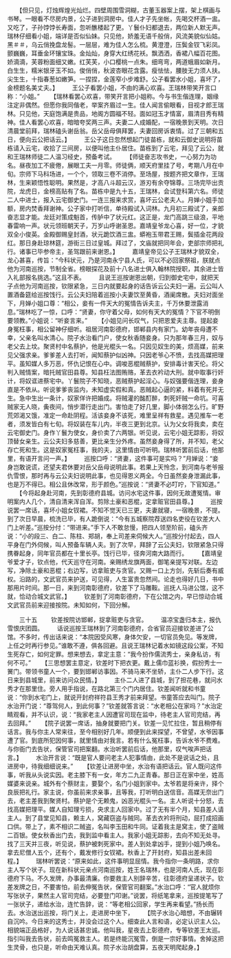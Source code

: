 <!-- { "loadSidebar": true } -->
　　【但只见，灯烛辉煌光灿烂。四壁周围雪洞糊，古董玉器案上摆，架上棋画与书琴。一眼看不尽房内景，公子进到洞房中。佳人才子先坐帐，先喝交杯酒一盅。又吃了，子孙饽饽长寿面，忽听醮楼起了更。丫鬟仆妇都退去，两位新人默无声。瑞林仔细看小姐，端详是否似仙妹。只见他，娇羞无语千般俏，风流美貌似仙姑。黑＃＃，乌云俏挽盘龙髻。一层层，难为佳人怎么梳。黄澄澄，压鬓金钗飞彩凤。颤巍巍，耳垂金环镶宝珠。金灿灿，身穿大红绣花袄。飘洒洒，香裙八幅百花图。娇滴滴，芙蓉粉面细又嫩。红芙芙，小口樱桃一点朱。细弯弯，两道蛾眉如新月。白生生，糯米银牙玉不如。俊俏俏，秋波杏眼花含露。瘦怯怯，腰肢无力须人扶。尖生生，十指春葱如嫩笋。一捏捏，金莲窄小步难舒。公子看罢水小姐，喜坏了，金榜题名美丈夫。】
　　王公子看罢小姐，不由的满心欢喜。王瑞林带笑开言口称：“小姐。”
　　【瑞林看罢心欢喜，带笑开言把小姐称。今与书生偕连理，姻缘注定非偶然。但愿你我同偕老，举案齐眉过一生。佳人闻言偷眼看，目视才郎王瑞林。只见他，天庭饱满是贵品，地阁方圆福不轻。面如冠玉才情富，眉清目秀有精神。佳人看罢心欢喜，暗暗夸奖两三声。夫妻二人成婚配，一宿晚景到天明。次日清晨堂前拜，瑞林磕头谢岳翁。岳父岳母俱拜罢，夫妻回房诉衷情。过了三朝和五日，便向云公把话云。】
　　王公子这日忽然想起门徒苗栋，就和云御史说明将苗栋请入云宅，收拾了三间房，以便叫他主仆居住。苗栋到了云宅，拜见了云公，就和王瑞林师徒二人温习经史，预备考试。
　　【师徒奋志攻书史，一心努力为功名。昼夜加工不疲倦，展眼工夫一月零。师徒俩，顺天府里挂了号，考期八月在中旬。宗师下马科场进，一个个，领取三卷不消停。至场屋，按题齐把文章作，王瑞林，生来颖悟性聪明。果然是，才高八斗超云汉，游刃有余夺锦尊。三场完毕出贡院，龙虎日，金榜高贴有了名。苗栋中是九十五，王瑞林，会试登科第六名。师徒二人中进士，报入云宅御史门。一连三报来求赏，喜坏云公老夫人。月婵小姐手加额，房内焚香拜谢神。公子家中打听信，单待殿试入词林。九月初三殿试了，亲郎奋志显才能。龙廷对策成魁首，传胪中了状元红。这正是，龙门高跳三级浪，平地春雷响一声。状元领班朝天子，万岁山呼谢圣恩。嘉靖皇爷龙心喜，好一位，才貌双全小俊英。金殿御赐皇封酒，状元跪饮酒三盅。蟒袍玉带君王赐，鬓插金花两段红。那日身赴琼林筵，游街三日过皇城。拜过了，文庙就把同年会，吏部宗师把礼行。诸事已毕参帝主，圣驾跟前来谢恩。】
　　嘉靖皇帝见公子王瑞林才貌双全，龙心甚喜，传旨：“今科状元，乃是河南永宁县人氏，可以不必回家祭祖，朕就点他为河南巡按，节制全省。榜眼探花及前十八名进士俱入翰林院授职，其余进士皆入礼部报名挑选。”这且不表。
　　且说王巡按谢恩出朝，归到御史宅中，就把天子点他为河南巡按，钦限紧急，三日内就要起身的话告诉云公夫妇一遍。云公叫人置酒备筵给巡按饯行。云公夫妇陪着巡按小夫妻饮至黄昏，酒阑席散。夫妇对面坐下，月婵小姐口尊：“相公，妾有一件天大的冤情告诉夫主，千万休要泄露消息。”瑞林吃了一惊，口呼：“贤妻，你守着父母，如何有天大的冤情？下官不明倒要领教。”小姐说：“听妾言来。”
　　【小姐见问长叹气，只把恩爱夫主尊。提起妾身冤枉事，相公留神仔细听。祖居河南彰德府，邯郸县内有家门。幼年丧母遭不幸，父亲名叫水清心。院子水治看门户，使女秋香随妾身。只为那年春三月，奴与老父去上坟。聚贤村中名蔡护，他是光棍头一名。只因见奴生的美，烦高媒，前来见父强求亲。爹爹差人去打听，闻知蔡护似凶神。只因老爷心不愤，去找高媒把理平。虽知媒人多万恶，怀仇记恨在心中。调唆恶棍贼蔡护，安排毒计害天伦。将父判入贼情案，暗托贼官田县尊。知县枉法图贿赂，革去衣衿动大刑。就中取事行奸计，将奴诓进蔡宅中。丫鬟院子不知晓，恶贼蔡护起淫心。与奴强要偕连理，妾身直是不依从。听说爹爹丧监内，未知虚实假和真。恶贼起心逼的紧，料着有死并无生。急中生出一条计，奴家佯许把婚成。将贼灌的酩酊醉，刺死奸贼一命坑。可喜贼家无人晓，夤夜间，悄步潜行走出门。害怕走了好几里，脚小体弱怎么行。旷野荒郊渴又饿，准定一命赴阴程。活该妾身不该死，难里呈祥有救星。遇见推车一老者，须发皆白有七旬。将奴装在车儿内，半夜三更到北京。认为父女将我卖，卖在云宅御史门。身作丫鬟为使女，身价卖了六两银。听见说，云宅小姐无踪影，将奴顶替女亲生。云公夫妇多慈善，更比亲生分外疼。虽然妾身得了所，并不知，老父存亡死和生。这是奴家冤枉事，我的夫，这里情由可听明。瑞林听罢前后话，他那里，有语开言问一声。】
　　巡按口呼：“贤妻，这件事可是实吗？”月婵说：“妾身岂敢说谎，还望夫君休要对岳父岳母说明此事。若果上天怜念，到河南与老爷报仇雪恨，那时再与云公夫妇说明此事，也见得恩义两全。今日虽然妾身泄漏此事，也是万不得已。相公且休改常，形于颜色。”巡按说：“贤妻不必叮咛，下官知道。”
　　【今将起身赴河南，先到彰德府县城。访问水宅这件事，因何无故遭冤情。审明案内人几个，清自清来浑自浑。剪除土豪和恶棍，定拿赃官田县尊。】
　　巡按说罢一席话，喜坏小姐女钗裙。不知不觉天已三更，夫妻就寝，一宿晚景，不提。到了次日早晨，梳洗已毕，有人跪倒说：“今有五城察院荐送四名吏役在钦差大人门上听差。”巡按分付：“带进来。”手下人不敢怠慢，把四人领至阶前，磕头齐说：“小的段三、白二、陈柱、郑胡，奉上司差来伺候大人。”巡按分付起去，四人平身在门外伺候，叫人预备车辆人夫。到了次早，拜辞了云公夫妇，钦限紧急只得携眷起身，同年官员都在十里长亭。饯行已毕，径奔河南大路而行。
　　【嘉靖皇爷爱才子，钦点他，代天巡守在河南。亲赐绣龙旗两面，御笔亲提写对联。左边写，净除土豪和恶棍；右边写，访拿赃吏与贪官。又赐一口上方剑，先斩后奏有威权。沿路的，文武官员来护送，可见得，人生富贵忽然间。论走也得好几日，书中那用片时间。那一日，来到河南彰德府，钦差下了马雕鞍。巡抚人马进公馆，这不就，恰动合城文武官。】
　　钦差到了河南彰德府，下在公馆之内，早已惊动合城文武官员前来迎接按院。未知如何，下回分解。

　　三十五
　　钦差按院访邯郸，捉拿赃吏与贪官。
　　温凉宝盏归本主，报仇雪恨庆团圆。
　　话说巡按王瑞林到了河南彰德府，合省官员迎接钦差进了公馆。不多时，传出话来说：“本院因受风寒，身体欠安，一切官员免见。等发牌，上任之时再行参见。”谁敢不遵，俱各回避。且说王瑞林记着水如镜这段公案，不知生死存亡，如何定罪。想来想去，拿定主意：“我今扮作儒流秀士，亲身私访，有何不可。”
　　【三思想罢主意定，钦差时下把衣更。戴上儒巾蓝衫换，假扮秀士一黉门。带领书童人一个，要到邯郸访事因。不骑马来不坐轿，主仆二人步下行。这日来到县城里，前来访问众民情。】
　　主仆二人进了县城，到了担花巷，就问水秀才在那里住。旁人用手指说，在路北第三个门内居住。钦差闻听就和书童说：“你到水宅门上，就说开封府祥符县王秀才前来拜望。书童答应去叫门。院子水治开门说：“尊驾何人，到此何事？”钦差就答言说：“水老相公在家吗？”水治定睛观看，并不认识，说：“我家老主人因遭官司现在监中，待老主人官司完结，再去回拜。”
　　【院子说罢一席话，抽身就要把门关。钦差一见忙拉住，暂且稍停有话言。我与你主人常来往，至今相别好几年。顺便到此来探望，不曾望，水爷因事遭了官。到底所犯因何事，就里情由对我言。若有什么冤枉事，告诉水爷不费难。与你衙门去告状，保管官司把案翻。水治听罢前后话，他那里，叹气唉声把话言。】
　　水治开言说：“既是官人要问老主人犯事情由，此处不是说话之处，且进房中，待我细细说来。”
　　【钦差让进房中坐，水治有语把话云。官人既问这件事，听我从头说实因。老主膝下有一女，年方二九正青春。那日正在家中坐，姓高媒婆来说亲。城外有个蔡财主，要娶个，名门小姐到家中。太爷若是将亲许，择个良辰把礼行。家主说，你虽前来求亲事，且等我，打听明白送信音。高媒无奈出门去，老主差我到聚贤村。蔡护是个无赖鬼，凶恶光棍头一名。主人听说十分怒，去找高媒把理平。媒人自知理亏损，央求主人回家中。过了无有半个月，知县差人请主人。到了县堂见知县，赖主人，窝藏窃盗与贼同。革去衣衿将刑动，屈打成招画口供。带上了，素不相识二贼盗，名叫李玉田和牛同。证着我主是窝主，使了盗贼二百银。使女秋香出门去，我到监中看主人。我家小姐无踪影，去向不知无处寻。找了三天并三夜，听见说，蔡护被刺死家中。差人到处拿凶手，提到小姐乃唤名。拿去尼僧人五个，还有个，戴发修行女钗裙。秋香上了开封府，知县出差未回程。】
　　瑞林听罢说：“原来如此，这件事明显屈情。我今指你一条明路，求你主人写个状子。现在新科状元亲点河南巡按，姓王名瑞林，也是河南人氏，现在彰德府下马。不久发牌，办事最清廉。你要救主人别辞辛苦，往彰德府呈递状子。钦差发牌之日，不要害怕，前去伸冤告状，保管官司翻案。”水治口呼：“官人就烦你写张状子，果然主人官司完结，必要登门叩谢。”说罢，将纸笔拿来，巡按提笔写了一张状子，递给水治，连忙告辞，说：“等老相公回家，学生再来看望。”扬长而去。水治送出巡按，将门关上，走进房中坐下，
　　【院子水治心暗想，不由辗转自沉吟。今日来的这秀士，并没会过这个人。细查此人言和语，必定认识主人公。相貌端正品格好，为人说话甚忠诚。他叫我，星夜去上彰德府，专等钦差王太巡。指引叫我去告状，前去鸣冤救主人。若是终能沉冤雪，倒是一宗好事情。舍掉这把生灵骨，也只是，听命由天难认真。院子水治胡盘算，五夜天明爬起身。】
